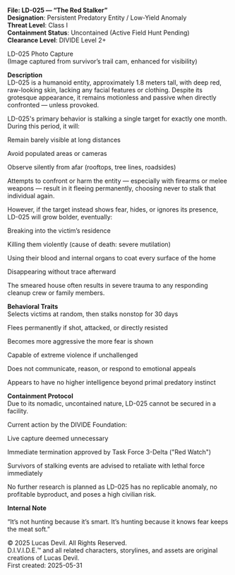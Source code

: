 **File: LD-025 — “The Red Stalker”**  
**Designation**: Persistent Predatory Entity / Low-Yield Anomaly  
**Threat Level**: Class I  
**Containment Status**: Uncontained (Active Field Hunt Pending)  
**Clearance Level**: DIVIDE Level 2+  









LD-025 Photo Capture  
(Image captured from survivor’s trail cam, enhanced for visibility)  

**Description**  
LD-025 is a humanoid entity, approximately 1.8 meters tall, with deep red, raw-looking skin, lacking any facial features or clothing. Despite its grotesque appearance, it remains motionless and passive when directly confronted — unless provoked.  

LD-025's primary behavior is stalking a single target for exactly one month. During this period, it will:  

Remain barely visible at long distances  

Avoid populated areas or cameras  

Observe silently from afar (rooftops, tree lines, roadsides)  

Attempts to confront or harm the entity — especially with firearms or melee weapons — result in it fleeing permanently, choosing never to stalk that individual again.  

However, if the target instead shows fear, hides, or ignores its presence, LD-025 will grow bolder, eventually:  

Breaking into the victim’s residence  

Killing them violently (cause of death: severe mutilation)  

Using their blood and internal organs to coat every surface of the home  

Disappearing without trace afterward  

The smeared house often results in severe trauma to any responding cleanup crew or family members.  

**Behavioral Traits**  
Selects victims at random, then stalks nonstop for 30 days  

Flees permanently if shot, attacked, or directly resisted  

Becomes more aggressive the more fear is shown  

Capable of extreme violence if unchallenged  

Does not communicate, reason, or respond to emotional appeals  

Appears to have no higher intelligence beyond primal predatory instinct  

**Containment Protocol**  
Due to its nomadic, uncontained nature, LD-025 cannot be secured in a facility.  

Current action by the DIVIDE Foundation:  

Live capture deemed unnecessary  

Immediate termination approved by Task Force 3-Delta ("Red Watch")  

Survivors of stalking events are advised to retaliate with lethal force immediately  

No further research is planned as LD-025 has no replicable anomaly, no profitable byproduct, and poses a high civilian risk.  

**Internal Note**  

“It’s not hunting because it’s smart. It’s hunting because it knows fear keeps the meat soft.”  


© 2025 Lucas Devil. All Rights Reserved.  
D.I.V.I.D.E.™ and all related characters, storylines, and assets are original creations of Lucas Devil.  
First created: 2025-05-31  

